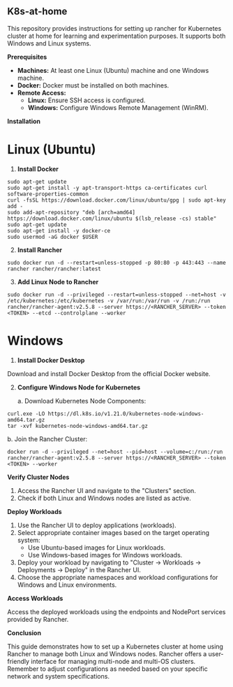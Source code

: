 ## K8s-at-home

This repository provides instructions for setting up rancher for Kubernetes cluster at home for learning and experimentation purposes. It supports both Windows and Linux systems.

**Prerequisites**

* **Machines:** At least one Linux (Ubuntu) machine and one Windows machine.
* **Docker:** Docker must be installed on both machines.
* **Remote Access:**
    * **Linux:** Ensure SSH access is configured.
    * **Windows:** Configure Windows Remote Management (WinRM).

**Installation**

# **Linux (Ubuntu)**

1. **Install Docker**

```
sudo apt-get update
sudo apt-get install -y apt-transport-https ca-certificates curl software-properties-common
curl -fsSL https://download.docker.com/linux/ubuntu/gpg | sudo apt-key add -
sudo add-apt-repository "deb [arch=amd64] https://download.docker.com/linux/ubuntu $(lsb_release -cs) stable"
sudo apt-get update
sudo apt-get install -y docker-ce
sudo usermod -aG docker $USER
```

2. **Install Rancher**

```
sudo docker run -d --restart=unless-stopped -p 80:80 -p 443:443 --name rancher rancher/rancher:latest
```

3. **Add Linux Node to Rancher**

```
sudo docker run -d --privileged --restart=unless-stopped --net=host -v /etc/kubernetes:/etc/kubernetes -v /var/run:/var/run -v /run:/run rancher/rancher-agent:v2.5.8 --server https://<RANCHER_SERVER> --token <TOKEN> --etcd --controlplane --worker
```

# **Windows**

1. **Install Docker Desktop**

Download and install Docker Desktop from the official Docker website.

2. **Configure Windows Node for Kubernetes**

   a. Download Kubernetes Node Components:

```
curl.exe -LO https://dl.k8s.io/v1.21.0/kubernetes-node-windows-amd64.tar.gz
tar -xvf kubernetes-node-windows-amd64.tar.gz
```

   b. Join the Rancher Cluster:

```
docker run -d --privileged --net=host --pid=host --volume=c:/run:/run rancher/rancher-agent:v2.5.8 --server https://<RANCHER_SERVER> --token <TOKEN> --worker
```

**Verify Cluster Nodes**

1. Access the Rancher UI and navigate to the "Clusters" section.
2. Check if both Linux and Windows nodes are listed as active.

**Deploy Workloads**

1. Use the Rancher UI to deploy applications (workloads).
2. Select appropriate container images based on the target operating system:
   * Use Ubuntu-based images for Linux workloads.
   * Use Windows-based images for Windows workloads.
3. Deploy your workload by navigating to "Cluster -> Workloads -> Deployments -> Deploy" in the Rancher UI.
4. Choose the appropriate namespaces and workload configurations for Windows and Linux environments.

**Access Workloads**

Access the deployed workloads using the endpoints and NodePort services provided by Rancher.

**Conclusion**

This guide demonstrates how to set up a Kubernetes cluster at home using Rancher to manage both Linux and Windows nodes. Rancher offers a user-friendly interface for managing multi-node and multi-OS clusters. Remember to adjust configurations as needed based on your specific network and system specifications.
